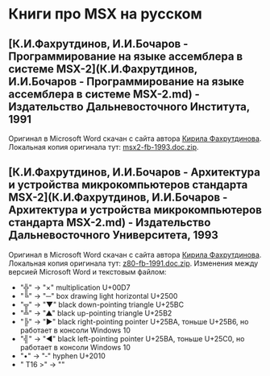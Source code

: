 ﻿Книги про MSX на русском
========================

## [К.И.Фахрутдинов, И.И.Бочаров - Программирование на языке ассемблера в системе MSX-2](К.И.Фахрутдинов, И.И.Бочаров - Программирование на языке ассемблера в системе MSX-2.md) - Издательство Дальневосточного Института, 1991

Оригинал в Microsoft Word скачан с сайта автора [Кирила Фахрутдинова](http://www.kirfa.com/).
Локальная копия оригинала тут: [msx2-fb-1993.doc.zip](original/msx2-fb-1993.doc.zip).

## [К.И.Фахрутдинов, И.И.Бочаров - Архитектура и устройства микрокомпьютеров стандарта MSX-2](К.И.Фахрутдинов, И.И.Бочаров - Архитектура и устройства микрокомпьютеров стандарта MSX-2.md) - Издательство Дальневосточного Университета, 1993

Оригинал в Microsoft Word скачан с сайта автора [Кирила Фахрутдинова](http://www.kirfa.com/).
Локальная копия оригинала тут: [z80-fb-1991.doc.zip](original/z80-fb-1991.doc.zip).
Изменения между версией Microsoft Word и текстовым файлом:

- "╬" -> "×" multiplication U+00D7
- "╚" -> "─" box drawing light horizontal U+2500
- "╦" -> "▼" black down-pointing triangle U+25BC
- "╩" -> "▲" black up-pointing triangle U+25B2
- "╠" -> "►" black right-pointing pointer U+25BA, тоньше U+25B6, но работает в консоли Windows 10
- "╣" -> "◄" black left-pointing pointer U+25BA, тоньше U+25C0, но работает в консоли Windows 10
- "•" -> "‐" hyphen U+2010
- " T16 >" -> ""
